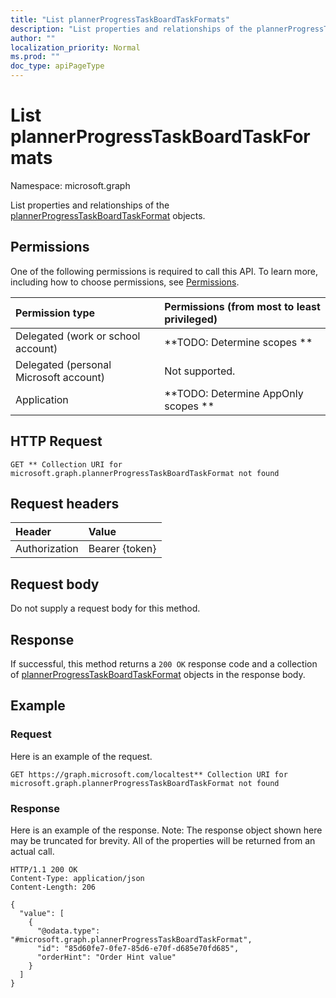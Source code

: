 ```yaml
---
title: "List plannerProgressTaskBoardTaskFormats"
description: "List properties and relationships of the plannerProgressTaskBoardTaskFormat objects."
author: ""
localization_priority: Normal
ms.prod: ""
doc_type: apiPageType
---
```


# List plannerProgressTaskBoardTaskFormats

Namespace: microsoft.graph

List properties and relationships of the [plannerProgressTaskBoardTaskFormat](../resources/plannerprogresstaskboardtaskformat.md) objects.

## Permissions
One of the following permissions is required to call this API. To learn more, including how to choose permissions, see [Permissions](/concepts/permissions-reference.md).

|Permission type|Permissions (from most to least privileged)|
|:---|:---|
|Delegated (work or school account)|**TODO: Determine scopes **|
|Delegated (personal Microsoft account)|Not supported.|
|Application|**TODO: Determine AppOnly scopes **|

## HTTP Request
<!-- {
  "blockType": "ignored"
}
-->
``` http
GET ** Collection URI for microsoft.graph.plannerProgressTaskBoardTaskFormat not found
```

## Request headers
|Header|Value|
|:---|:---|
|Authorization|Bearer {token}|

## Request body
Do not supply a request body for this method.

## Response
If successful, this method returns a `200 OK` response code and a collection of [plannerProgressTaskBoardTaskFormat](../resources/plannerprogresstaskboardtaskformat.md) objects in the response body.

## Example

### Request
Here is an example of the request.
<!-- {
  "blockType": "request",
  "name": "get_plannerprogresstaskboardtaskformat"
}
-->
``` http
GET https://graph.microsoft.com/localtest** Collection URI for microsoft.graph.plannerProgressTaskBoardTaskFormat not found
```

### Response
Here is an example of the response. Note: The response object shown here may be truncated for brevity. All of the properties will be returned from an actual call.
<!-- {
  "blockType": "response",
  "truncated": true,
  "@odata.type": "collection(microsoft.graph.plannerprogresstaskboardtaskformat)"
}
-->
``` http
HTTP/1.1 200 OK
Content-Type: application/json
Content-Length: 206

{
  "value": [
    {
      "@odata.type": "#microsoft.graph.plannerProgressTaskBoardTaskFormat",
      "id": "85d60fe7-0fe7-85d6-e70f-d685e70fd685",
      "orderHint": "Order Hint value"
    }
  ]
}
```

